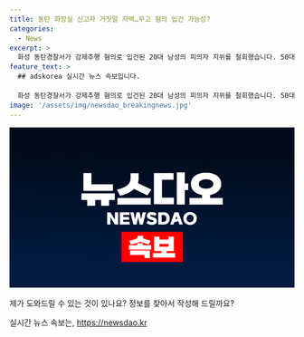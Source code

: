 ```yaml
---
title: 동탄 화장실 신고자 거짓말 자백…무고 혐의 입건 가능성?
categories:
  - News
excerpt: >
  화성 동탄경찰서가 강제추행 혐의로 입건된 20대 남성의 피의자 지위를 철회했습니다. 50대 여성이 자백한 허위 신고로 사건이 해결되었으며, 경찰은 수사과정에서의 강압적 태도에 대한 내부 감찰을 시작할 예정입니다. 추가로 허위 신고한 여성에 대한 무고 혐의 입건도 검토 중입니다.
feature_text: >
  ## adskorea 실시간 뉴스 속보입니다.

  화성 동탄경찰서가 강제추행 혐의로 입건된 20대 남성의 피의자 지위를 철회했습니다. 50대 여성이 자백한 허위 신고로 사건이 해결되었으며, 경찰은 수사과정에서의 강압적 태도에 대한 내부 감찰을 시작할 예정입니다. 추가로 허위 신고한 여성에 대한 무고 혐의 입건도 검토 중입니다.
image: '/assets/img/newsdao_breakingnews.jpg'
---
```


<p><img src="/assets/img/newsdao_breakingnews.jpg" alt="adskorea 속보" /></p>

<p>제가 도와드릴 수 있는 것이 있나요? 정보를 찾아서 작성해 드릴까요?</p>
실시간 뉴스 속보는, <a href="https://newsdao.kr" rel="dofollow">https://newsdao.kr</a>


